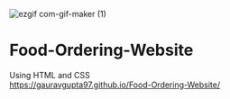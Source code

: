 ![ezgif com-gif-maker (1)](https://user-images.githubusercontent.com/37957043/126896815-4de107e4-e947-4b5f-9412-d9afb8e0521b.gif)
# Food-Ordering-Website
Using HTML and CSS  
https://gauravgupta97.github.io/Food-Ordering-Website/
